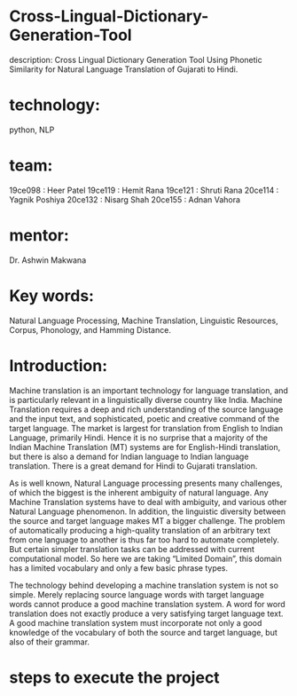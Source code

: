 # Cross-Lingual-Dictionary-Generation-Tool
description: Cross Lingual Dictionary Generation Tool Using Phonetic Similarity for Natural Language Translation of Gujarati to Hindi.

# technology:
python, NLP

# team:
19ce098 : Heer Patel
19ce119 : Hemit Rana
19ce121 : Shruti Rana
20ce114 : Yagnik Poshiya
20ce132 : Nisarg Shah
20ce155 : Adnan Vahora

# mentor:
Dr. Ashwin Makwana

# Key words: 
Natural Language Processing, Machine Translation, Linguistic Resources, Corpus, Phonology, and Hamming Distance.

# Introduction:

Machine translation is an important technology for language translation, and is particularly relevant in a linguistically diverse country like India. Machine Translation requires a deep and rich understanding of the source language and the input text, and sophisticated, poetic and creative command of the target language. The market is largest for translation from English to Indian Language, primarily Hindi. Hence it is no surprise that a majority of the Indian Machine Translation (MT) systems are for English-Hindi translation, but there is also a demand for Indian language to Indian language translation. There is a great demand for Hindi to Gujarati translation.

As is well known, Natural Language processing presents many challenges, of which the biggest is the inherent ambiguity of natural language. Any Machine Translation systems have to deal with ambiguity, and various other Natural Language phenomenon. In addition, the linguistic diversity between the source and target language makes MT a bigger challenge. The problem of automatically producing a high-quality translation of an arbitrary text from one language to another is thus far too hard to automate completely. But certain simpler translation tasks can be addressed with current computational model. So here we are taking “Limited Domain”, this domain has a limited vocabulary and only a few basic phrase types.

The technology behind developing a machine translation system is not so simple. Merely replacing source language words with target language words cannot produce a good machine translation system. A word for word translation does not exactly produce a very satisfying target language text. A good machine translation system must incorporate not only a good knowledge of the vocabulary of both the source and target language, but also of their grammar.

# steps to execute the project




